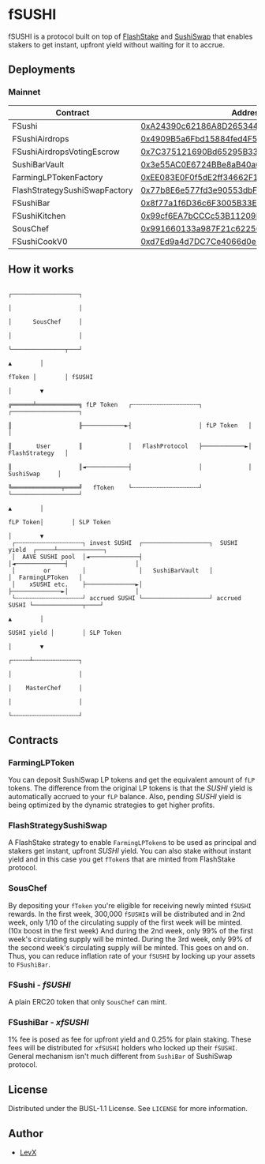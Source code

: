 # fSUSHI

fSUSHI is a protocol built on top of [FlashStake](http://flashstake.io/) and [SushiSwap](https://sushi.com) that enables stakers to get instant, upfront yield without waiting for it to accrue.

## Deployments

### Mainnet

| Contract                      | Address                                                                                                               |
|-------------------------------| --------------------------------------------------------------------------------------------------------------------- |
| FSushi                        | [0xA24390c62186A8D265344e914F0Fd962B81b5F13](https://etherscan.io/address/0xA24390c62186A8D265344e914F0Fd962B81b5F13) |
| FSushiAirdrops                | [0x4909B5a6Fbd15884fed4F5D1Af829AF5e9bc8e28](https://etherscan.io/address/0x4909B5a6Fbd15884fed4F5D1Af829AF5e9bc8e28) |
| FSushiAirdropsVotingEscrow    | [0x7C375121690Bd65295B33c526F39dA1BAEDcFC97](https://etherscan.io/address/0x7C375121690Bd65295B33c526F39dA1BAEDcFC97) |
| SushiBarVault                 | [0x3e55AC0E6724BBe8aB40a60771B5D60fC8e93404](https://etherscan.io/address/0x3e55AC0E6724BBe8aB40a60771B5D60fC8e93404) |
| FarmingLPTokenFactory         | [0xEE083E0F0f5dE2ff34662F1ef6f76d897d5047EF](https://etherscan.io/address/0xEE083E0F0f5dE2ff34662F1ef6f76d897d5047EF) |
| FlashStrategySushiSwapFactory | [0x77b8E6e577fd3e90553dbF205D3854a649414741](https://etherscan.io/address/0x77b8E6e577fd3e90553dbF205D3854a649414741) |
| FSushiBar                     | [0x8f77a1f6D36c6F3005B33E4071733C7057463Ca5](https://etherscan.io/address/0x8f77a1f6D36c6F3005B33E4071733C7057463Ca5) |
| FSushiKitchen                 | [0x99cf6EA7bCCCc53B11209Dc32432a7427DA906E9](https://etherscan.io/address/0x99cf6EA7bCCCc53B11209Dc32432a7427DA906E9) |
| SousChef                      | [0x991660133a987F21c6225027C33B9B5680272850](https://etherscan.io/address/0x991660133a987F21c6225027C33B9B5680272850) |
| FSushiCookV0                  | [0xd7Ed9a4d7DC7Ce4066d0e32FF993bf59c89e3648](https://etherscan.io/address/0xd7Ed9a4d7DC7Ce4066d0e32FF993bf59c89e3648) |

## How it works

```
                                                                         ┌───────────────────┐
                                                                         │                   │
                                                                         │      SousChef     │
                                                                         │                   │
                                                                         └───────────────┬───┘
                                                                                ▲        │
                                                                         fToken │        │ fSUSHI
                                                                                │        ▼
                                                                         ╔══════╧════════════╗ fLP Token   ┌╌╌╌╌╌╌╌╌╌╌╌╌╌╌╌╌╌╌╌┐             ┌───────────────────┐
                                                                         ║                   ╟────────────►┤                   │ fLP Token   │                   │
                                                                         ║       User        ║             │   FlashProtocol   ├────────────►│   FlashStrategy   │
                                                                         ║                   ║◄────────────┤                   │             │     SushiSwap     │
                                                                         ╚══════════════╤════╝   fToken    └╌╌╌╌╌╌╌╌╌╌╌╌╌╌╌╌╌╌╌┘             └───────────────────┘
                                                                               ▲        │
                                                                      fLP Token│        │ SLP Token
                                                                               │        ▼
 ┌╌╌╌╌╌╌╌╌╌╌╌╌╌╌╌╌╌╌╌┐ invest SUSHI  ┌───────────────────┐  SUSHI yield  ┌─────┴─────────────┐
 │  AAVE SUSHI pool  │◄──────────────┤                   │◄──────────────┤                   │
 │        or         │               │   SushiBarVault   │               │  FarmingLPToken   │
 │    xSUSHI etc.    ├──────────────►│                   ├──────────────►│                   │
 └╌╌╌╌╌╌╌╌╌╌╌╌╌╌╌╌╌╌╌┘ accrued SUSHI └───────────────────┘ accrued SUSHI └──────────────┬────┘
                                                                               ▲        │
                                                                   SUSHI yield │        │ SLP Token
                                                                               │        ▼
                                                                         ┌╌╌╌╌╌┴╌╌╌╌╌╌╌╌╌╌╌╌╌┐
                                                                         │                   │
                                                                         │    MasterChef     │
                                                                         │                   │
                                                                         └╌╌╌╌╌╌╌╌╌╌╌╌╌╌╌╌╌╌╌┘
```

## Contracts

### FarmingLPToken

You can deposit SushiSwap LP tokens and get the equivalent amount of `fLP` tokens. The difference from the original LP tokens is that the _SUSHI_ yield is automatically accrued to your `fLP` balance. Also, pending _SUSHI_ yield is being optimized by the dynamic strategies to get higher profits.

### FlashStrategySushiSwap

A FlashStake strategy to enable `FarmingLPToken`s to be used as principal and stakers get instant, upfront _SUSHI_ yield.
You can also stake without instant yield and in this case you get `fToken`s that are minted from FlashStake protocol.

### SousChef

By depositing your `fToken` you're eligible for receiving newly minted `fSUSHI` rewards. In the first week, 300,000 `fSUSHI`s will be distributed and in 2nd week, only 1/10 of the circulating supply of the first week will be minted. (10x boost in the first week)
And during the 2nd week, only 99% of the first week's circulating supply will be minted. During the 3rd week, only 99% of the second week's circulating supply will be minted. This goes on and on.
Thus, you can reduce inflation rate of your `fSUSHI` by locking up your assets to `FSushiBar`.

### FSushi - _fSUSHI_

A plain ERC20 token that only `SousChef` can mint.

### FSushiBar - _xfSUSHI_

1% fee is posed as fee for upfront yield and 0.25% for plain staking. These fees will be distributed for `xfSUSHI` holders who locked up their `fSUSHI`. General mechanism isn't much different from `SushiBar` of SushiSwap protocol.

## License

Distributed under the BUSL-1.1 License. See `LICENSE` for more information.

## Author

- [LevX](https://twitter.com/LEVXeth/)
